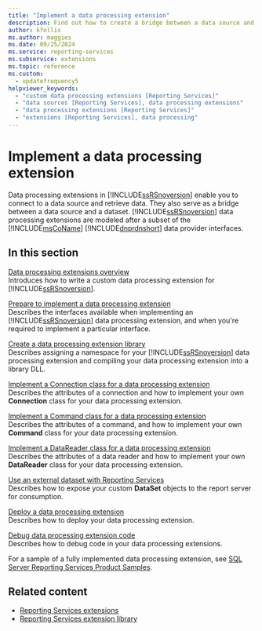 ```yaml
---
title: "Implement a data processing extension"
description: Find out how to create a bridge between a data source and a dataset in Reporting Services by implementing a data processing extension.
author: kfollis
ms.author: maggies
ms.date: 09/25/2024
ms.service: reporting-services
ms.subservice: extensions
ms.topic: reference
ms.custom:
  - updatefrequency5
helpviewer_keywords:
  - "custom data processing extensions [Reporting Services]"
  - "data sources [Reporting Services], data processing extensions"
  - "data processing extensions [Reporting Services]"
  - "extensions [Reporting Services], data processing"
---
```

# Implement a data processing extension
  Data processing extensions in [!INCLUDE[ssRSnoversion](../../../includes/ssrsnoversion-md.md)] enable you to connect to a data source and retrieve data. They also serve as a bridge between a data source and a dataset. [!INCLUDE[ssRSnoversion](../../../includes/ssrsnoversion-md.md)] data processing extensions are modeled after a subset of the [!INCLUDE[msCoName](../../../includes/msconame-md.md)] [!INCLUDE[dnprdnshort](../../../includes/dnprdnshort-md.md)] data provider interfaces.  
  
## In this section  
 [Data processing extensions overview](../../../reporting-services/extensions/data-processing/data-processing-extensions-overview.md)  
 Introduces how to write a custom data processing extension for [!INCLUDE[ssRSnoversion](../../../includes/ssrsnoversion-md.md)].  
  
 [Prepare to implement a data processing extension](../../../reporting-services/extensions/data-processing/preparing-to-implement-a-data-processing-extension.md)  
 Describes the interfaces available when implementing an [!INCLUDE[ssRSnoversion](../../../includes/ssrsnoversion-md.md)] data processing extension, and when you're required to implement a particular interface.  
  
 [Create a data processing extension library](../../../reporting-services/extensions/data-processing/creating-a-data-processing-extension-library.md)  
 Describes assigning a namespace for your [!INCLUDE[ssRSnoversion](../../../includes/ssrsnoversion-md.md)] data processing extension and compiling your data processing extension into a library DLL.  
  
 [Implement a Connection class for a data processing extension](../../../reporting-services/extensions/data-processing/implementing-a-connection-class-for-a-data-processing-extension.md)  
 Describes the attributes of a connection and how to implement your own **Connection** class for your data processing extension.  
  
 [Implement a Command class for a data processing extension](../../../reporting-services/extensions/data-processing/implementing-a-command-class-for-a-data-processing-extension.md)  
 Describes the attributes of a command, and how to implement your own **Command** class for your data processing extension.  
  
 [Implement a DataReader class for a data processing extension](../../../reporting-services/extensions/data-processing/implementing-a-datareader-class-for-a-data-processing-extension.md)  
 Describes the attributes of a data reader and how to implement your own **DataReader** class for your data processing extension.  
  
 [Use an external dataset with Reporting Services](../../../reporting-services/extensions/data-processing/using-an-external-dataset-with-reporting-services.md)  
 Describes how to expose your custom **DataSet** objects to the report server for consumption.  
  
 [Deploy a data processing extension](../../../reporting-services/extensions/data-processing/deploying-a-data-processing-extension.md)  
 Describes how to deploy your data processing extension.  
  
 [Debug data processing extension code](../../../reporting-services/extensions/data-processing/debugging-data-processing-extension-code.md)  
 Describes how to debug code in your data processing extensions.  
  
 For a sample of a fully implemented data processing extension, see [SQL Server Reporting Services Product Samples](https://go.microsoft.com/fwlink/?LinkId=177889).  
  
## Related content

- [Reporting Services extensions](../../../reporting-services/extensions/reporting-services-extensions.md)
- [Reporting Services extension library](../../../reporting-services/extensions/reporting-services-extension-library.md)
